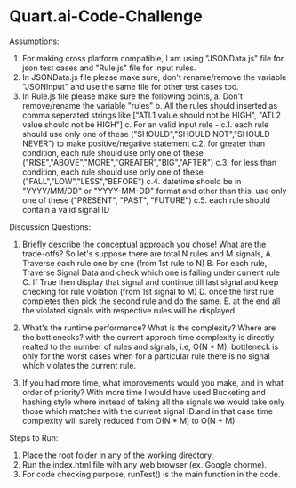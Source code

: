 # Quart.ai-Code-Challenge

Assumptions:
1. For making cross platform compatible, I am using "JSONData.js" file for json test cases and "Rule.js" file for input rules.
2. In JSONData.js file please make sure, don't rename/remove the variable "JSONInput" and use the same file for other test cases too.
3. In Rule.js file please make sure the following points,
        a. Don't remove/rename the variable "rules"
        b. All the rules should inserted as comma seperated strings like ["ATL1 value should not be HIGH", "ATL2 value should not be HIGH"]
        c. For an valid input rule -
                c.1. each rule should use only one of these ("SHOULD","SHOULD NOT","SHOULD NEVER") to make positive/negative statement
                c.2. for greater than condition, each rule should use only one of these ("RISE","ABOVE","MORE","GREATER","BIG","AFTER")
                c.3. for less than condition, each rule should use only one of these ("FALL","LOW","LESS","BEFORE")
                c.4. datetime should be in "YYYY/MM/DD" or "YYYY-MM-DD" format and other than this, use only one of these ("PRESENT", "PAST", "FUTURE")
                c.5. each rule should contain a valid signal ID


Discussion Questions:
1. Briefly describe the conceptual approach you chose! What are the trade-offs?
So let's suppose there are total N rules and M signals,
        A. Traverse each rule one by one (from 1st rule to N)
        B. For each rule, Traverse Signal Data and check which one is failing under current rule
        C. If True then display that signal and continue till last signal and keep checking for rule violation (from 1st signal to M)
        D. once the first rule completes then pick the second rule and do the same.
        E. at the end all the violated signals with respective rules will be displayed

2. What's the runtime performance? What is the complexity? Where are the bottlenecks?
with the current approch time complexity is directly realted to the number of rules and signals, i.e, O(N * M).
bottleneck is only for the worst cases when for a particular rule there is no signal which violates the current rule.

3. If you had more time, what improvements would you make, and in what order of priority?
With more time I would have used Bucketing and hashing style where instead of taking all the signals we would take only those which matches with the current signal ID.and in that case time complexity will surely reduced from O(N * M) to O(N + M)


Steps to Run:
1. Place the root folder in any of the working directory.
2. Run the index.html file with any web browser (ex. Google chorme).
3. For code checking purpose, runTest() is the main function in the code.
